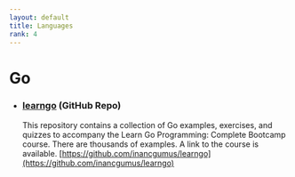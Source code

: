 ```yaml
---
layout: default
title: Languages
rank: 4
---
```

# Go 

- ### [learngo](https://github.com/inancgumus/learngo) (GitHub Repo)
  This repository contains a collection of Go examples, exercises, and quizzes to accompany the Learn Go Programming: Complete Bootcamp course. There are thousands of examples. A link to the course is available.
  [https://github.com/inancgumus/learngo](https://github.com/inancgumus/learngo)
